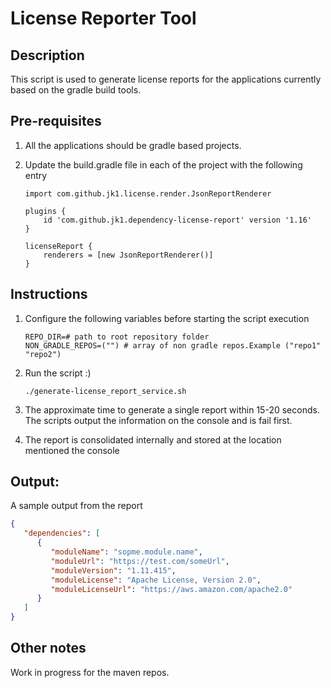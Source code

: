 # License Reporter Tool

## Description

This script is used to generate license reports for the applications currently based on the gradle build tools.

## Pre-requisites
1. All the applications should be gradle based projects.
   

2. Update the build.gradle file in each of the project with the following entry
    ```shell script
    import com.github.jk1.license.render.JsonReportRenderer
    
    plugins {
        id 'com.github.jk1.dependency-license-report' version '1.16'
    }
    
    licenseReport {
        renderers = [new JsonReportRenderer()]
    }
    ```

## Instructions
1. Configure the following variables before starting the script execution
   ```shell script
   REPO_DIR=# path to root repository folder
   NON_GRADLE_REPOS=("") # array of non gradle repos.Example ("repo1" "repo2")
   ```
2. Run the script :)
    ```shell script
    ./generate-license_report_service.sh
    ```

3. The approximate time to generate a single report within 15-20 seconds. The scripts output the information on the console and is fail first.


4. The report is consolidated internally and stored at the location mentioned the console

## Output:
A sample output from the report
   ```json
   {
      "dependencies": [
         {
            "moduleName": "sopme.module.name",
            "moduleUrl": "https://test.com/someUrl",
            "moduleVersion": "1.11.415",
            "moduleLicense": "Apache License, Version 2.0",
            "moduleLicenseUrl": "https://aws.amazon.com/apache2.0"
         }
      ]
   }
   ```

## Other notes
Work in progress for the maven repos.
